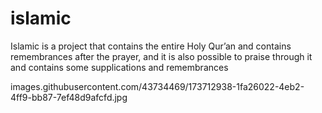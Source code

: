 # islamic
Islamic is a project that contains the entire Holy Qur’an and contains remembrances after the prayer, and it is also possible to praise through it and contains some supplications and remembrances

images.githubusercontent.com/43734469/173712938-1fa26022-4eb2-4ff9-bb87-7ef48d9afcfd.jpg
